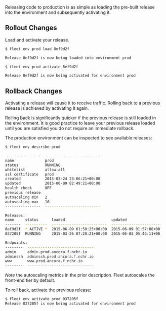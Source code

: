 Releasing code to production is as simple as loading the pre-built release into
the environment and subsequently activating it.

## Rollout Changes

Load and activate your release.

```bash
$ fleet env prod load 8ef9d2f

Release 8ef9d2f is now being loaded into environment prod

$ fleet env prod activate 8ef9d2f

Release 8ef9d2f is now being activated for environment prod
```

## Rollback Changes

Activating a release will cause it to receive traffic.  Rolling back to a
previous release is achieved by activating it again.

Rolling back is significantly quicker if the previous release is still loaded
in the environment.  It is good practice to leave your previous release loaded
until you are satisfied you do not require an immediate rollback.

The production environment can be inspected to see available releases:
```bash
$ fleet env describe prod

----------------  -------------------------
name              prod
status            RUNNING
whitelist         allow-all
ssl certificate   prod
created           2015-03-24 23:06:21+00:00
updated           2015-06-09 02:49:21+00:00
health check      OFF
previous release
autoscaling min   2
autoscaling max   10
----------------  -------------------------

Releases:
name     status      loaded                     updated                      frontends
-------  ----------  -------------------------  -------------------------  -----------
8ef9d2f  * ACTIVE *  2015-06-09 01:50:25+00:00  2015-06-09 01:57:00+00:00            2
037205f  RUNNING     2015-03-26 07:28:21+00:00  2015-06-03 05:46:11+00:00            2

Endpoints:
--------  ------------------------------
admin     admin.prod.ancora.f.nchr.io
adminssh  adminssh.prod.ancora.f.nchr.io
www       www.prod.ancora.f.nchr.io
--------  ------------------------------
```

*Note* the autoscaling metrics in the prior description.  Fleet autoscales the
front-end tier by default.

To roll back, activate the previous release:
```bash
$ fleet env activate prod 037205f
Release 037205f is now being activated for environment prod
```
